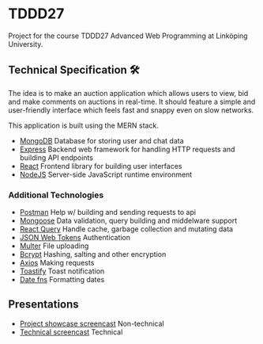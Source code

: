 # TDDD27
Project for the course TDDD27 Advanced Web Programming at Linköping University.

## Technical Specification 🛠️

The idea is to make an auction application which allows users to view, bid and make comments on auctions in real-time.
It should feature a simple and user-friendly interface which feels fast and snappy even on slow networks.

This application is built using the MERN stack.
- [MongoDB](http://mongodb.com/)
Database for storing user and chat data
- [Express](https://expressjs.com/)
Backend web framework for handling HTTP requests and building API endpoints
- [React](https://react.dev/)
Frontend library for building user interfaces
- [NodeJS](https://nodejs.org/en)
Server-side JavaScript runtime environment

### Additional Technologies
- [Postman](https://www.postman.com/)
Help w/ building and sending requests to api
- [Mongoose](https://mongoosejs.com/)
Data validation, query building and middelware support
- [React Query](https://tanstack.com/query/v3/docs/react/overview)
Handle cache, garbage collection and mutating data
- [JSON Web Tokens](https://jwt.io/)
Authentication
- [Multer](https://www.npmjs.com/package/multer)
File uploading
- [Bcrypt](https://www.npmjs.com/package/bcrypt)
Hashing, salting and other encryption
- [Axios](https://axios-http.com/)
Making requests
- [Toastify](https://www.npmjs.com/package/react-toastify)
Toast notification
- [Date fns](https://date-fns.org/)
Formatting dates


## Presentations
- [Project showcase screencast](https://youtu.be/SztmeeR4s7o)
Non-technical
- [Technical screencast](https://youtu.be/GGO4OwcOMAI)
Technical
